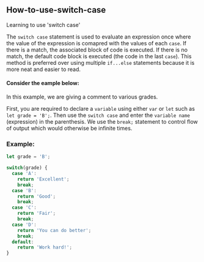 ## How-to-use-switch-case

Learning to use 'switch case'

The `switch case` statement is used to evaluate an expression once where the value of the expression is comapred with the values of each `case`. If there is a match, the associated block of code is executed. If there is no match, the default code block is executed (the code in the last `case`). 
This method is preferred over using multiple `if...else` statements because it is more neat and easier to read.  

#### Consider the eample below:

In this example, we are giving a comment to various grades.

First, you are required to declare a `variable` using either `var` or `let` such as `let grade = 'B';`.
Then use the `switch case` and enter the `variable name` (expression) in the parenthesis.
We use the `break;` statement to control flow of output which would otherwise be infinite times.

### Example:

```javascript
let grade = 'B';

switch(grade) {
  case 'A':
    return 'Excellent';
    break;
  case 'B':
    return 'Good';
    break;
  case 'C':
    return 'Fair';
    break;
  case 'D':
    return 'You can do better';
    break;
  default:
    return 'Work hard!';
}
```

